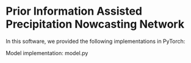 # Prior Information Assisted Precipitation Nowcasting Network

In this software, we provided the following implementations in PyTorch:

Model implementation: model.py

